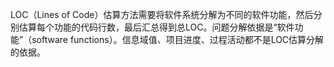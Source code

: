 LOC（Lines of Code）估算方法需要将软件系统分解为不同的软件功能，然后分别估算每个功能的代码行数，最后汇总得到总LOC。问题分解依据是“软件功能”（software functions）。信息域值、项目进度、过程活动都不是LOC估算分解的依据。